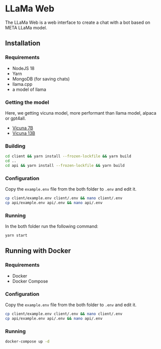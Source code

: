 # LLaMa Web

The LLaMa Web is a web interface to create a chat with a bot based on META LLaMa model.

## Installation

### Requirements

- NodeJS 18
- Yarn
- MongoDB (for saving chats)
- llama.cpp
- a model of llama

### Getting the model

Here, we getting vicuna model, more performant than llama model, alpaca or gpt4all.

- [Vicuna 7B](https://huggingface.co/eachadea/ggml-vicuna-7b-4bit)
- [Vicuna 13B](https://huggingface.co/eachadea/ggml-vicuna-13b-4bit)

### Building

```bash
cd client && yarn install --frozen-lockfile && yarn build
cd ..
cd api && yarn install --frozen-lockfile && yarn build
```

### Configuration

Copy the `example.env` file from the both folder to `.env` and edit it.

```bash
cp client/example.env client/.env && nano client/.env
cp api/example.env api/.env && nano api/.env
```

### Running

In the both folder run the following command:
```bash
yarn start
```

## Running with Docker

### Requirements

- Docker
- Docker Compose

### Configuration

Copy the `example.env` file from the both folder to `.env` and edit it.

```bash
cp client/example.env client/.env && nano client/.env
cp api/example.env api/.env && nano api/.env
```

### Running

```bash
docker-compose up -d
```
